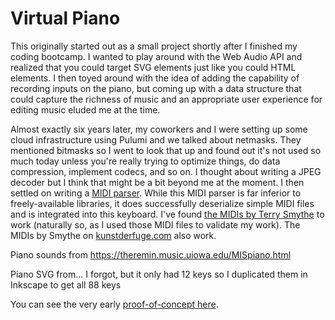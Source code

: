 # Virtual Piano

This originally started out as a small project shortly after I finished my coding bootcamp. I wanted to play around with the Web Audio API and realized that you could target SVG elements just like you could HTML elements. I then toyed around with the idea of adding the capability of recording inputs on the piano, but coming up with a data structure that could capture the richness of music and an appropriate user experience for editing music eluded me at the time.

Almost exactly six years later, my coworkers and I were setting up some cloud infrastructure using Pulumi and we talked about netmasks. They mentioned bitmasks so I went to look that up and found out it's not used so much today unless you're really trying to optimize things, do data compression, implement codecs, and so on. I thought about writing a JPEG decoder but I think that might be a bit beyond me at the moment. I then settled on writing a [MIDI parser](https://github.com/chuynh18/midijs). While this MIDI parser is far inferior to freely-available libraries, it does successfully deserialize simple MIDI files and is integrated into this keyboard. I've found [the MIDIs by Terry Smythe](https://archive.org/details/terrysmythe.ca-archive) to work (naturally so, as I used those MIDI files to validate my work). The MIDIs by Smythe on [kunstderfuge.com](https://kunstderfuge.com/midi.htm) also work.

Piano sounds from https://theremin.music.uiowa.edu/MISpiano.html

Piano SVG from... I forgot, but it only had 12 keys so I duplicated them in Inkscape to get all 88 keys

You can see the very early [proof-of-concept here](https://chuynh18.github.io/tones-test/sine.html).
